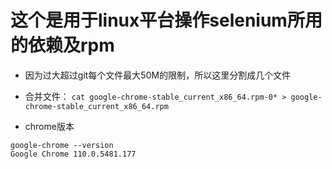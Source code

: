 # 这个是用于linux平台操作selenium所用的依赖及rpm
* 因为过大超过git每个文件最大50M的限制，所以这里分割成几个文件
* 合并文件：
`cat google-chrome-stable_current_x86_64.rpm-0* > google-chrome-stable_current_x86_64.rpm`

* chrome版本
```
google-chrome --version
Google Chrome 110.0.5481.177
```

